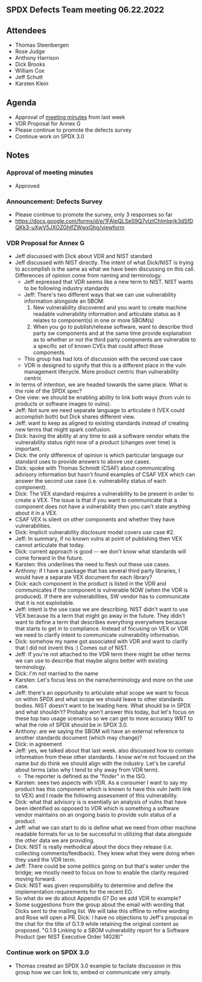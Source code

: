 ## SPDX Defects Team meeting 06.22.2022

## Attendees
* Thomas Steenbergen
* Rose Judge
* Anthony Harrison
* Dick Brooks
* William Cox
* Jeff Schutt
* Karsten Klein

## Agenda
* Approval of [meeting minutes](https://github.com/spdx/meetings/pull/191) from last week
* VDR Proposal for Annex G
* Please continue to promote the defects survey
* Continue work on SPDX 3.0 

## Notes

### Approval of meeting minutes
* Approved

### Announcement: Defects Survey
* Please continue to promote the survey, only 3 responses so far
* https://docs.google.com/forms/d/e/1FAIpQLSeS9Q7ylztChlmlqrjk3dSfDQKk3-uXwV5JXOZGhIfZWwxGhg/viewform

### VDR Proposal for Annex G
* Jeff discussed with Dick about VDR and NIST standard
* Jeff discussed with NIST directly. The intent of what Dick/NIST is trying to accomplish is the same as what we have been discussing on this call. Differences of opinion come from naming and terminology.
  * Jeff expressed that VDR seems like a new term to NIST. NIST wants to be following industry standards
  * Jeff: There's two different ways that we can use vulnerability information alongside an SBOM:
      1) New vulnerability discovered and you want to create machine readable vulnerability information and articulate status as it relates to component(s) in one or more SBOM(s)
      2) When you go to publish/release software, want to describe third party sw components and at the same time provide explanation as to whether or not the third party components are vulnerable to a specific set of known CVEs that could affect those components.
  * This group has had lots of discussion with the second use case
  * VDR is designed to signify that this is a different place in the vuln management lifecycle. More product centric than vulnerability centric
* In terms of intention, we are headed towards the same place. What is the role of the SPDX spec?
* One view: we should be enabling ability to link both ways (from vuln to products or software images to vulns).
* Jeff: Not sure we need separate language to articulate it (VEX could accomplish both) but Dick shares different view.
* Jeff: want to keep as aligned to existing standards instead of creating new terms that might spark confusion.
* Dick: having the ability at any time to ask a software vendor whats the vulnerability status right now of a product (changes over time) is important.
* Dick: the only difference of opinion is which particular language our standard uses to provide answers to above use cases.
* Dick: spoke with Thomas Schmidt (CSAF) about communicating advisory information but hasn't found examples of CSAF VEX which can answer the second use case (i.e. vulnerability status of each component).
* Dick: The VEX standard requires a vulnerability to be present in order to create a VEX. The issue is that if you want to communicate that a component does not have a vulnerability then you can't state anything about it in a VEX.
* CSAF VEX is silent on other components and whether they have vulnerabilities.
* Dick: Implicit vulnerability disclosure model covers use case #2.
* Jeff: In summary, if no known vulns at point of publishing then VEX cannot articulate that today.
* Dick: current approach is good -- we don't know what standards will come forward in the future.
* Karsten: this underlines the need to flesh out these use cases.
* Anthony: if I have a package that has several third party libraries, I would have a separate VEX document for each library?
* Dick: each component in the product is listed in the VDR and communicates if the component is vulnerable NOW (when the VDR is produced). If there are vulnerabilities, SW vendor has to communicate that it is not exploitable.
* Jeff: intent is the use case we are describing. NIST didn't want to use VEX because its a term that might go away in the future. They didn't want to define a term that describes everything everywhere because that starts to get in to compliance. Instead of focusing on VEX or VDR we need to clarify intent to communicate vulnerability information.
* Dick: somehow my name got associated with VDR and want to clarify that I did not invent this :) Comes out of NIST.
* Jeff: If you're not attached to the VDR term there might be other terms we can use to describe that maybe aligns better with existing terminology.
* Dick: I'm not married to the name
* Karsten: Let's focus less on the name/terminology and more on the use case.
* Jeff: there's an opportunity to articulate what scope we want to focus on within SPDX and what scope we should leave to other standards bodies. NIST doesn't want to be leading here. What should be in SPDX and what shouldn't? Probaby won't answer this today, but let's focus on these top two usage scenarios so we can get to more accuracy WRT to what the role of SPDX should be in SPDX 3.0.
* Anthony: are we saying the SBOM will have an external reference to another standards document (which may change)?
* Dick: in agreement
* Jeff: yes, we talked about that last week. also discussed how to contain information from these other standards. I know we're not focused on the name but do think we should align with the industry. Let's be careful about terms (also why I tend to shy away from VDR term). 
  * The reporter is defined as the "finder" in the ISO.
* Karsten: sees two aspects with VDR. As a consumer I want to say my product has this component which is known to have this vuln (with link to VEX) and I made the following assessment of this vulnerability.
* Dick: what that advisory is is esentially an analysis of vulns that have been identified as opposed to VDR which is something a software vendor maintains on an ongoing basis to provide vuln status of a product.
* Jeff: what we can start to do is define what we need from other machine readable formats for us to be successful in utilizing that data alongside the other data we are providing.
* Dick: NIST is really methodical about the docs they release (i.e. collecting comments/feedback). They knew what they were doing when they used the VDR term. 
* Jeff: There could be some politics going on but that's water under the bridge; we mostly need to focus on how to enable the clarity required moving forward.
* Dick: NIST was given responsibility to determine and define the implementation requirements for the recent EO. 
* So what do we do about Appendix G? Do we add VDR to example?
* Some suggestions from the group about the email with wording that Dicks sent to the mailing list. We will take this offline to refine wording and Rose will open a PR.
Dick: I have no objections to Jeff's proposal in the chat for the title of G.1.9 while retaining the original content as proposed.
 "G.1.9 Linking to a SBOM vulnerability report for a Software Product (per NIST Executive Order 14028)"

### Continue work on SPDX 3.0
* Thomas created an SPDX 3.0 example to facilate discussion in this group how we can link to, embed or communicate very simply.
